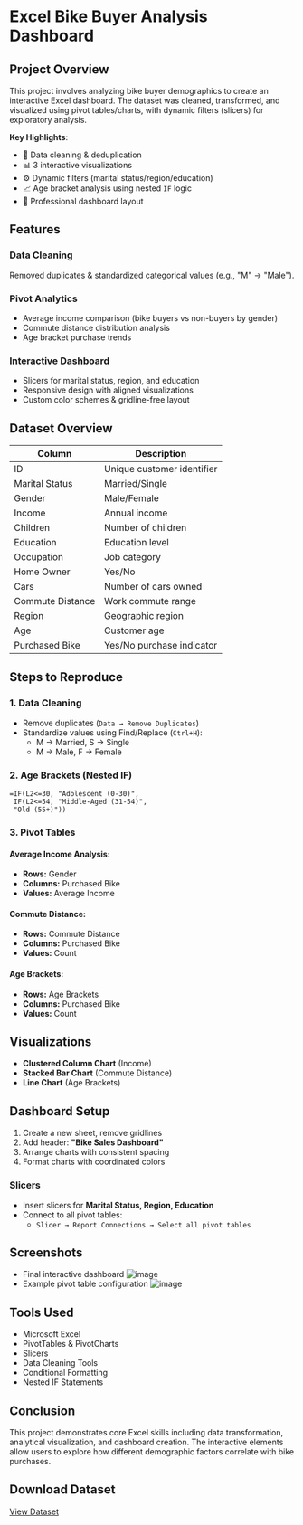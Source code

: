 # Excel Bike Buyer Analysis Dashboard

## Project Overview
This project involves analyzing bike buyer demographics to create an interactive Excel dashboard. The dataset was cleaned, transformed, and visualized using pivot tables/charts, with dynamic filters (slicers) for exploratory analysis.

**Key Highlights**:
- 🧹 Data cleaning & deduplication
- 📊 3 interactive visualizations
- ⚙️ Dynamic filters (marital status/region/education)
- 📈 Age bracket analysis using nested `IF` logic
- 🎨 Professional dashboard layout

## Features
### Data Cleaning  
Removed duplicates & standardized categorical values (e.g., "M" → "Male").
  
### Pivot Analytics  
- Average income comparison (bike buyers vs non-buyers by gender)
- Commute distance distribution analysis
- Age bracket purchase trends

### Interactive Dashboard  
- Slicers for marital status, region, and education
- Responsive design with aligned visualizations
- Custom color schemes & gridline-free layout

## Dataset Overview
| Column            | Description                          |
|-------------------|--------------------------------------|
| ID                | Unique customer identifier          |
| Marital Status    | Married/Single                      |
| Gender            | Male/Female                         |
| Income            | Annual income                       |
| Children          | Number of children                  |
| Education         | Education level                     |
| Occupation        | Job category                        |
| Home Owner        | Yes/No                              |
| Cars              | Number of cars owned                |
| Commute Distance  | Work commute range                  |
| Region            | Geographic region                   |
| Age               | Customer age                        |
| Purchased Bike    | Yes/No purchase indicator           |

## Steps to Reproduce
### 1. Data Cleaning  
- Remove duplicates (`Data → Remove Duplicates`)
- Standardize values using Find/Replace (`Ctrl+H`):
  - M → Married, S → Single
  - M → Male, F → Female

### 2. Age Brackets (Nested IF)  
```excel
=IF(L2<=30, "Adolescent (0-30)", 
 IF(L2<=54, "Middle-Aged (31-54)", 
 "Old (55+)"))
```

### 3. Pivot Tables  
#### Average Income Analysis:
- **Rows:** Gender
- **Columns:** Purchased Bike
- **Values:** Average Income

#### Commute Distance:
- **Rows:** Commute Distance
- **Columns:** Purchased Bike
- **Values:** Count

#### Age Brackets:
- **Rows:** Age Brackets
- **Columns:** Purchased Bike
- **Values:** Count

## Visualizations
- **Clustered Column Chart** (Income)
- **Stacked Bar Chart** (Commute Distance)
- **Line Chart** (Age Brackets)

## Dashboard Setup
1. Create a new sheet, remove gridlines
2. Add header: **"Bike Sales Dashboard"**
3. Arrange charts with consistent spacing
4. Format charts with coordinated colors

### Slicers
- Insert slicers for **Marital Status, Region, Education**
- Connect to all pivot tables:
  - `Slicer → Report Connections → Select all pivot tables`

## Screenshots
-  Final interactive dashboard
![image](https://github.com/user-attachments/assets/fc7c9b22-5c05-48cc-a5cb-4a634af6472e)
- Example pivot table configuration
![image](https://github.com/user-attachments/assets/7d7973ea-0a56-4bbc-aef8-f1a64d410b83)



## Tools Used
- Microsoft Excel
- PivotTables & PivotCharts
- Slicers
- Data Cleaning Tools
- Conditional Formatting
- Nested IF Statements

## Conclusion
This project demonstrates core Excel skills including data transformation, analytical visualization, and dashboard creation. The interactive elements allow users to explore how different demographic factors correlate with bike purchases.

## Download Dataset
<a href = "https://github.com/AlexTheAnalyst/Excel-Tutorial/blob/main/Excel%20Project%20Dataset.xlsx"> View Dataset </a>
